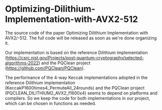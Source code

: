 # Optimizing-Dilithium-Implementation-with-AVX2-512
The source code of the paper Optimizing Dilithium Implementation with AVX2/-512. 
The full code will be released as soon as we're done organizing it.

Our implementation is based on the reference Dilithium implementation (https://csrc.nist.gov/Projects/post-quantum-cryptography/selected-algorithms-2022) and the PQClean project (https://github.com/PQClean/PQClean).

The performance of the 4-way Keccak implementations adopted in the reference Dilithium implementation (KeccakP1600times4_PermuteAll_24rounds) and the PQClean project (PQCLEAN_DILITHIUM2_AVX2_f1600x4) seems to depend on platforms and compilers. So we keep the code for both implementations in our project, which can be chosen in functions as needed.
